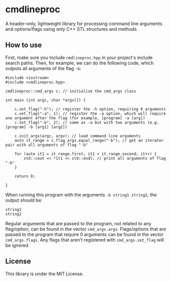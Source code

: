 # cmdlineproc

A header-only, lightweight library for processing command line arguments and options/flags using only C++ STL structures and methods.

## How to use

First, make sure you Include `cmdlineproc.hpp` in your project's include search paths.
Then, for example, we can do the following code, which outputs all arguments of the flag `-b`:

```
#include <iostream>
#include <cmdlineproc.hpp>

cmdlineproc::cmd_args c; // initialize the cmd_args class

int main (int argc, char *argv[]) {

    c.set_flag("-h"); // register the -h option, requiring 0 arguments
    c.set_flag("-a", 1); // register the -a option, which will require one argument after the flag (for example, [program] -a [arg])  
    c.set_flag("-b", 2); // same as -a but with two arguments (e.g. [program] -b [arg1] [arg2])
    
    c.init_args(argc, argv); // load command line arguments
    auto it_range = c.flag_args.equal_range("-b"); // get an iterator pair with all arguments of flag "-b"
   
    for (auto it1 = it_range.first; it1 < it_range.second; it++) {
        std::cout << *it1 << std::endl; // print all arguments of flag "-b"
    }

    return 0;

}

```

When running this program with the arguments `-b string1 string2`, the output should be:

```
string1
string2
```

Regular arguments that are passed to the program, not related to any flag/option, can be found in the vector `cmd_args.args`.
Flags/options that are passed to the program that require 0 arguments can be found in the vector `cmd_args.flags`.
Any flags that aren't registered with `cmd_args.set_flag` will be ignored.

## License

This library is under the MIT License.
